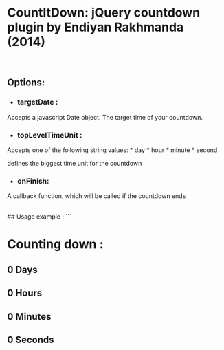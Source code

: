 # CountItDown: jQuery countdown plugin by Endiyan Rakhmanda (2014)
<br>

## Options:

* ### targetDate :
Accepts a javascript Date object. The target time of your countdown.

* ### topLevelTimeUnit :
Accepts one of the following string values:
    * day
    * hour
    * minute
    * second

defines the biggest time unit for the countdown

* ### onFinish:
A callback function, which will be called if the countdown ends



<br>
## Usage example :
```
<div id="timeBoard" class="cdTimeBoard">
    <h1>Counting down :</h1>
	<h2><span class="cdDay">0</span> Days</h2>
	<h2><span class="cdHour">0</span> Hours</h2>
	<h2><span class="cdMinute">0</span> Minutes</h2>
	<h2><span class="cdSecond">0</span> Seconds</h2>
</div>
<script>
function onFinish()
{
	alert("Yeay");
}
$('.cdTimeBoard').countItDown({
	date : new Date(2014, 1, 23, 9, 45, 0),	
	topLevelTimeUnit : 'day',
	onFinish : onFinish
});	
```